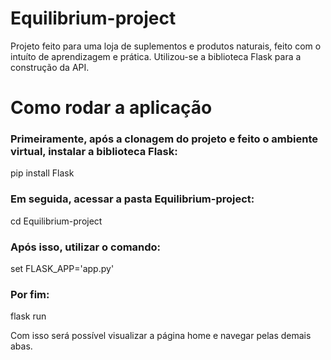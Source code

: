 # Equilibrium-project
Projeto feito para uma loja de suplementos e produtos naturais, feito com o intuíto de aprendizagem e prática.
Utilizou-se a biblioteca Flask para a construção da API.

# Como rodar a aplicação
### Primeiramente, após a clonagem do projeto e feito o ambiente virtual, instalar a biblioteca Flask:
pip install Flask
### Em seguida, acessar a pasta Equilibrium-project:
cd Equilibrium-project
### Após isso, utilizar o comando:
set FLASK_APP='app.py'
### Por fim:
flask run

Com isso será possível visualizar a página home e navegar pelas demais abas. 
